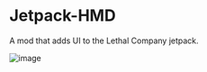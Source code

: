 # Jetpack-HMD
A mod that adds UI to the Lethal Company jetpack.

![image](https://github.com/Rumi727/Jetpack-HMD/raw/main/README.gif)

